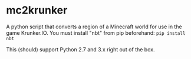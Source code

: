 # mc2krunker

A python script that converts a region of a Minecraft world for use in the game Krunker.IO.
You must install "nbt" from pip beforehand: `pip install nbt`

This (should) support Python 2.7 and 3.x right out of the box.
